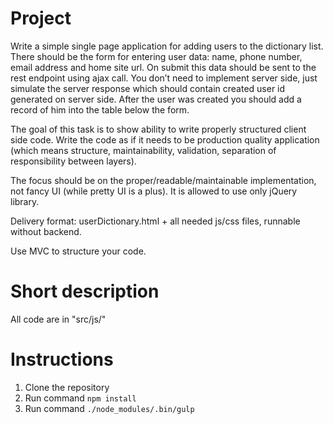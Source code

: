 # Project

Write a simple single page application for adding users to the dictionary list.
There should be the form for entering user data: name, phone number, email address and home site url. On submit this data should be sent to the rest endpoint using ajax call. You don’t need to implement server side, just simulate the server response which should contain created user id generated on server side. After the user was created you should add a record of him into the table below the form.

The goal of this task is to show ability to write properly structured client side code. Write the code as if it needs to be production quality application (which means structure, maintainability, validation, separation of responsibility between layers). 

The focus should be on the proper/readable/maintainable implementation, not fancy UI (while pretty UI is a plus).
It is allowed to use only jQuery library.

Delivery format:
userDictionary.html + all needed js/css files, runnable without backend.

Use MVC to structure your code.

# Short description

All code are in "src/js/"

# Instructions

1. Clone the repository
2. Run command `npm install`
3. Run command `./node_modules/.bin/gulp`



